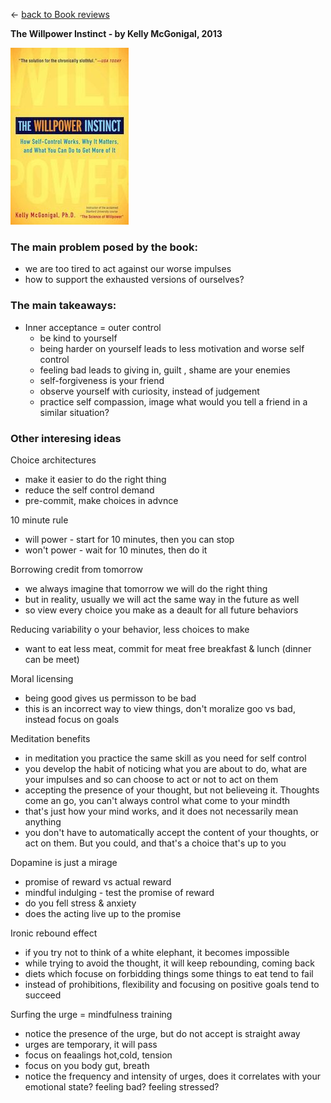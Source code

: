 
&leftarrow; [back to Book reviews](index.md)

**The Willpower Instinct - by Kelly McGonigal, 2013**

![alt text](the_willpower_instinct.jpg "Cover")

### The main problem posed by the book:
* we are too tired to act against our worse impulses
* how to support the exhausted versions of ourselves?

### The main takeaways:

* Inner acceptance = outer control
  * be kind to yourself   
  * being harder on yourself leads to less motivation and worse self control
  * feeling bad leads to giving in, guilt , shame are your enemies
  * self-forgiveness is your friend
  * observe yourself with curiosity, instead of judgement
  * practice self compassion, image what would you tell a friend in a similar situation?


### Other interesing ideas

Choice architectures 
* make it easier to do the right thing
* reduce the self control demand
* pre-commit, make choices in advnce

10 minute rule
* will power - start for 10 minutes, then you can stop
* won't power - wait for 10 minutes, then do it

Borrowing credit from tomorrow
* we always imagine that tomorrow we will do the right thing
* but in reality, usually we will act the same way in the future as well
* so view every choice you make as a deault for all future behaviors

Reducing variability o your behavior, less choices to make
* want to eat less meat, commit for meat free breakfast & lunch (dinner can be meet)

Moral licensing
* being good gives us permisson to be bad
* this is an incorrect way to view things, don't moralize goo vs bad, instead focus on goals

Meditation benefits
* in meditation you practice the same skill as you need for self control
* you develop the habit of noticing what you are about to do, what are your impulses and so can choose to act or not to act on them
* accepting the presence of your thought, but not believeing it. Thoughts come an go, you can't always control what come to your mindth 
* that's just how your mind works, and it does not necessarily mean anything
* you don't have to automatically accept the content of your thoughts, or act on them. But you could, and that's a choice that's up to you


Dopamine is just a mirage
* promise of reward vs actual reward
* mindful indulging - test the promise of reward 
 * do you fell stress & anxiety
 * does the acting live up to the promise

Ironic rebound effect
* if you try not to think of a white elephant, it becomes impossible
* while trying to avoid the thought, it will keep rebounding, coming back
* diets which focuse on forbidding things some things to eat tend to fail
* instead of prohibitions, flexibility and focusing on positive goals tend to succeed

Surfing the urge = mindfulness training
* notice the presence of the urge, but do not accept is straight away
* urges are temporary, it will pass
* focus on feaalings hot,cold, tension
* focus on you body gut, breath
* notice the frequency and intensity of urges, does it correlates with your emotional state? feeling bad? feeling stressed?
